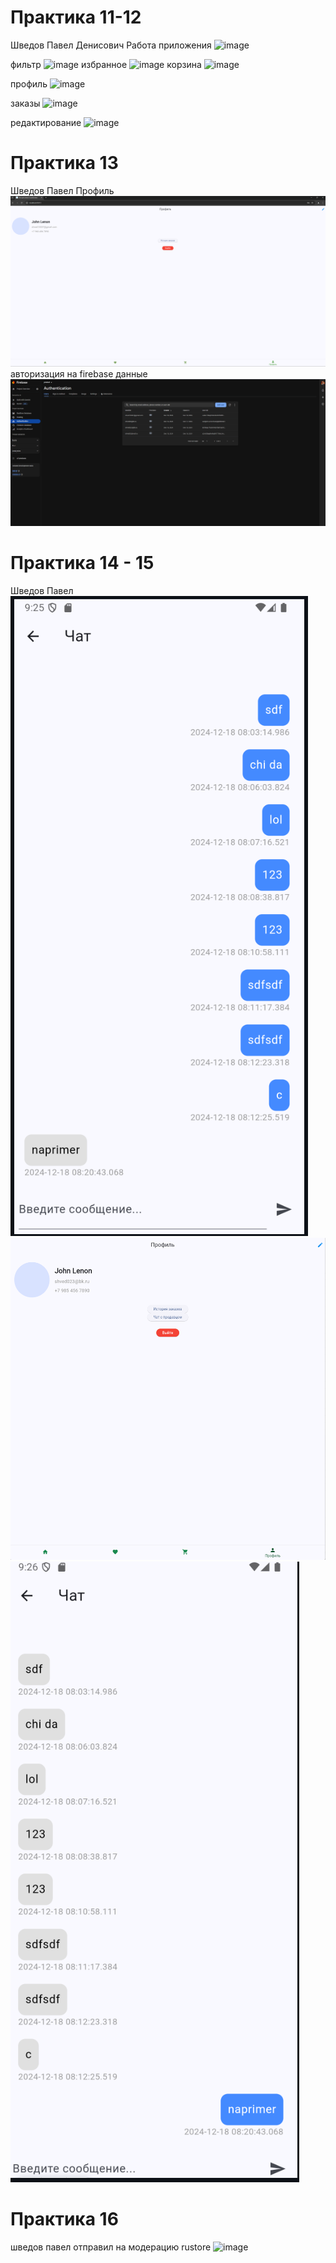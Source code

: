 # Практика 11-12
Шведов Павел Денисович
Работа приложения
![image](https://github.com/user-attachments/assets/21203861-11b9-443e-ab35-9893e0aa3224)

фильтр
![image](https://github.com/user-attachments/assets/e0e1c66c-3095-41e8-a811-c66ae9f205a7)
избранное
![image](https://github.com/user-attachments/assets/e341a3ce-ca25-4a01-bf95-01a5e9f3b99e)
корзина
![image](https://github.com/user-attachments/assets/1556b21c-20da-4e52-9f1a-ec339a3bea3c)

профиль
![image](https://github.com/user-attachments/assets/1eeeb71d-a5f7-4023-8a40-d054c9760dce)

заказы
![image](https://github.com/user-attachments/assets/b269dcd7-1946-4c20-86c0-3de8bfed2411)

редактирование
![image](https://github.com/user-attachments/assets/9c3a430f-fa2c-4dfb-9afd-d2bb2d765496)

# Практика 13
Шведов Павел
Профиль
![img_4.png](img_4.png)
авторизация на firebase данные
![img_5.png](img_5.png)
# Практика 14 - 15
Шведов Павел
![img_9.png](img_9.png)
![img_10.png](img_10.png)
![img_11.png](img_11.png)
# Практика 16
шведов павел
отправил на модерацию rustore
![image](https://github.com/user-attachments/assets/9cbc71a9-203d-4067-adb6-27be57fb4892)
